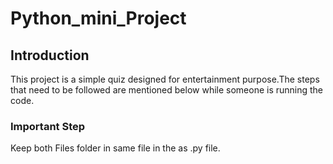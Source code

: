 # Python_mini_Project
## Introduction
This project is a simple quiz designed for entertainment purpose.The steps that need to be followed are mentioned below while someone is running the code.
### Important Step
Keep both Files folder in same file in the as .py file.
